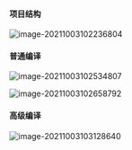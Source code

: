 #### 项目结构

![image-20211003102236804](https://aliyun-oss-lpj.oss-cn-qingdao.aliyuncs.com/images/by-picgo/image-20211003102236804.png)

#### 普通编译

![image-20211003102534807](https://aliyun-oss-lpj.oss-cn-qingdao.aliyuncs.com/images/by-picgo/image-20211003102534807.png)

![image-20211003102658792](https://aliyun-oss-lpj.oss-cn-qingdao.aliyuncs.com/images/by-picgo/image-20211003102658792.png)

#### 高级编译

![image-20211003103128640](https://aliyun-oss-lpj.oss-cn-qingdao.aliyuncs.com/images/by-picgo/image-20211003103128640.png)
